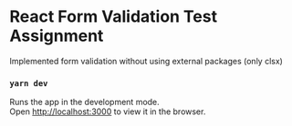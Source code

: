 # React Form Validation Test Assignment

Implemented form validation without using external packages (only clsx)

### `yarn dev`

Runs the app in the development mode.\
Open [http://localhost:3000](http://localhost:3000) to view it in the browser.
